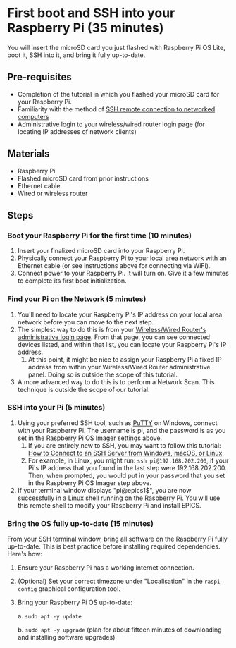 # First boot and SSH into your Raspberry Pi (35 minutes)
You will insert the microSD card you just flashed with Raspberry Pi OS Lite, boot it, SSH into it, and bring it fully up-to-date.

## Pre-requisites
* Completion of the tutorial in which you flashed your microSD card for your Raspberry Pi.
* Familiarity with the method of [SSH remote connection to networked computers](https://www.startutorial.com/articles/view/ssh-basics-part-1-introduction)
* Administrative login to your wireless/wired router login page (for locating IP addresses of network clients)

## Materials
* Raspberry Pi
* Flashed microSD card from prior instructions
* Ethernet cable
* Wired or wireless router

## Steps
### Boot your Raspberry Pi for the first time (10 minutes)
1. Insert your finalized microSD card into your Raspberry Pi.
1. Physically connect your Raspberry Pi to your local area network with an Ethernet cable (or see instructions above for connecting via WiFi).
1. Connect power to your Raspberry Pi. It will turn on. Give it a few minutes to complete its first boot initialization.
    
### Find your Pi on the Network (5 minutes)
1. You'll need to locate your Raspberry Pi's IP address on your local area network before you can move to the next step.
1. The simplest way to do this is from your [Wireless/Wired Router's administrative login page](https://www.lifewire.com/accessing-your-router-at-home-818205). From that page, you can see connected devices listed, and within that list, you can locate your Raspberry Pi's IP address.
    1. At this point, it might be nice to assign your Raspberry Pi a fixed IP address from within your Wireless/Wired Router administrative panel. Doing so is outside the scope of this tutorial.
1. A more advanced way to do this is to perform a Network Scan. This technique is outside the scope of our tutorial.

### SSH into your Pi (5 minutes)
1. Using your preferred SSH tool, such as [PuTTY](https://www.putty.org/) on Windows, connect with your Raspberry Pi. The username is pi, and the password is as you set in the Raspberry Pi OS Imager settings above.
    1. If you are entirely new to SSH, you may want to follow this tutorial: [How to Connect to an SSH Server from Windows, macOS, or Linux](https://www.howtogeek.com/311287/how-to-connect-to-an-ssh-server-from-windows-macos-or-linux/)
    1. For example, in Linux, you might run: `ssh pi@192.168.202.200`, if your Pi's IP address that you found in the last step were 192.168.202.200. Then, when prompted, you would put in your password that you set in the Raspberry Pi OS Imager step above.
1. If your terminal window displays "pi\@epics1$", you are now successfully in a Linux shell running on the Raspberry Pi. You will use this remote shell to modify your Raspberry Pi and install EPICS.

### Bring the OS fully up-to-date (15 minutes)
From your SSH terminal window, bring all software on the Raspberry Pi fully up-to-date. This is best practice before installing required dependencies. Here's how:

1. Ensure your Raspberry Pi has a working internet connection.
1. (Optional) Set your correct timezone under "Localisation" in the `raspi-config` graphical configuration tool.
1. Bring your Raspberry Pi OS up-to-date:

    a. `sudo apt -y update`

    b. `sudo apt -y upgrade` (plan for about fifteen minutes of downloading and installing software upgrades)
